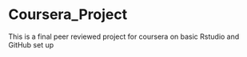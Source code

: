 # Coursera_Project
This is a final peer reviewed project for coursera on basic Rstudio and GitHub set up
